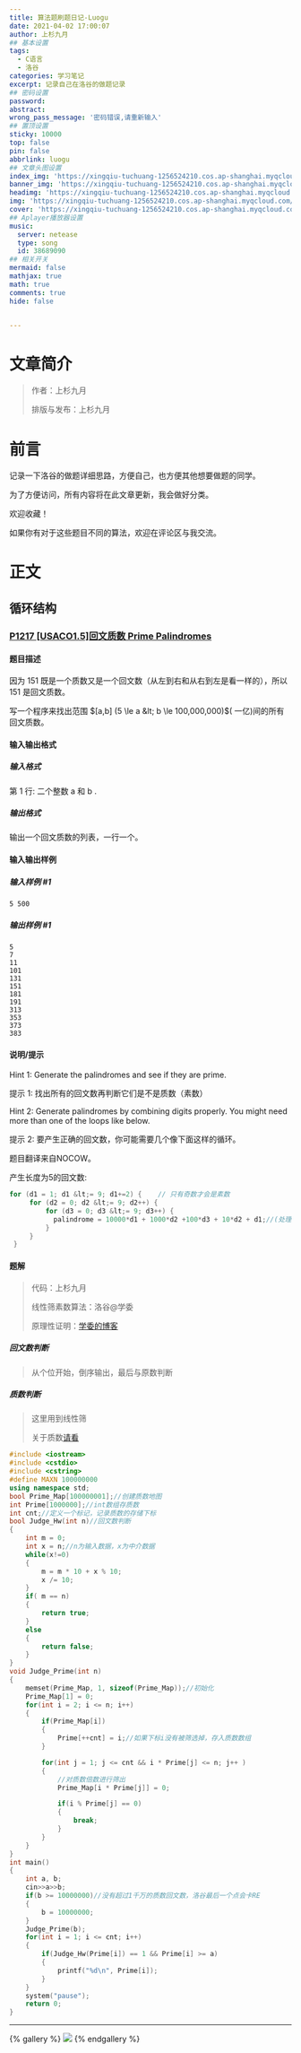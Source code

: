 ```yaml
---
title: 算法题刷题日记-Luogu
date: 2021-04-02 17:00:07
author: 上杉九月
## 基本设置
tags:
  - C语言
  - 洛谷
categories: 学习笔记
excerpt: 记录自己在洛谷的做题记录
## 密码设置
password:
abstract:
wrong_pass_message: '密码错误,请重新输入'
## 置顶设置
sticky: 10000
top: false
pin: false
abbrlink: luogu
## 文章头图设置
index_img: 'https://xingqiu-tuchuang-1256524210.cos.ap-shanghai.myqcloud.com/5199/Luogu/index.jpg'
banner_img: 'https://xingqiu-tuchuang-1256524210.cos.ap-shanghai.myqcloud.com/5199/Luogu/index.jpg'
headimg: 'https://xingqiu-tuchuang-1256524210.cos.ap-shanghai.myqcloud.com/5199/Luogu/index.jpg'
img: 'https://xingqiu-tuchuang-1256524210.cos.ap-shanghai.myqcloud.com/5199/Luogu/index.jpg'
cover: 'https://xingqiu-tuchuang-1256524210.cos.ap-shanghai.myqcloud.com/5199/Luogu/index.jpg'
## Aplayer播放器设置
music:
  server: netease
  type: song
  id: 38689090
## 相关开关
mermaid: false
mathjax: true
math: true
comments: true
hide: false


---
```


# 文章简介

> 作者：上杉九月
>
> 排版与发布：上杉九月

# 前言

记录一下洛谷的做题详细思路，方便自己，也方便其他想要做题的同学。

为了方便访问，所有内容将在此文章更新，我会做好分类。

欢迎收藏！

如果你有对于这些题目不同的算法，欢迎在评论区与我交流。

# 正文

## 循环结构

### [P1217 [USACO1.5]回文质数 Prime Palindromes](https://www.luogu.com.cn/problem/P1217)

#### 题目描述

因为 151 既是一个质数又是一个回文数（从左到右和从右到左是看一样的），所以 151 是回文质数。

写一个程序来找出范围 $[a,b] (5 \le a &lt; b \le 100,000,000)$( 一亿)间的所有回文质数。

#### 输入输出格式

##### 输入格式

第 1 行: 二个整数 a 和 b .

##### 输出格式

输出一个回文质数的列表，一行一个。

#### 输入输出样例

##### 输入样例 #1

```
5 500
```

##### 输出样例 #1

```
5
7
11
101
131
151
181
191
313
353
373
383
```

#### 说明/提示

Hint 1: Generate the palindromes and see if they are prime.

提示 1: 找出所有的回文数再判断它们是不是质数（素数）

Hint 2: Generate palindromes by combining digits properly. You might need more than one of the loops like below.

提示 2: 要产生正确的回文数，你可能需要几个像下面这样的循环。

题目翻译来自NOCOW。

产生长度为5的回文数:

```cpp
for (d1 = 1; d1 &lt;= 9; d1+=2) {    // 只有奇数才会是素数
     for (d2 = 0; d2 &lt;= 9; d2++) {
         for (d3 = 0; d3 &lt;= 9; d3++) {
           palindrome = 10000*d1 + 1000*d2 +100*d3 + 10*d2 + d1;//(处理回文数...)
         }
     }
 }
```

#### 题解

> 代码：上杉九月
>
> 线性筛素数算法：洛谷@学委
>
> 原理性证明：[学委的博客](https://www.luogu.com.cn/blog/cicos/notprime)

##### 回文数判断

> 从个位开始，倒序输出，最后与原数判断

##### 质数判断

> 这里用到线性筛
>
> 关于质数[请看](https://sakurasep.site/posts/13253/)

```cpp
#include <iostream>
#include <cstdio>
#include <cstring>
#define MAXN 100000000
using namespace std;
bool Prime_Map[100000001];//创建质数地图
int Prime[1000000];//int数组存质数
int cnt;//定义一个标记，记录质数的存储下标
bool Judge_Hw(int n)//回文数判断
{
    int m = 0;
    int x = n;//n为输入数据，x为中介数据
    while(x!=0)
    {
        m = m * 10 + x % 10;
        x /= 10;
    }
    if( m == n)
    {
        return true;
    }
    else
    {
        return false;
    }
}
void Judge_Prime(int n)
{
    memset(Prime_Map, 1, sizeof(Prime_Map));//初始化
    Prime_Map[1] = 0;
    for(int i = 2; i <= n; i++)
    {
        if(Prime_Map[i])
        {
            Prime[++cnt] = i;//如果下标i没有被筛选掉，存入质数数组
        }

        for(int j = 1; j <= cnt && i * Prime[j] <= n; j++ )
        {
            //对质数倍数进行筛出
            Prime_Map[i * Prime[j]] = 0;

            if(i % Prime[j] == 0)
            {
                break;
            }
        }
    }
}
int main()
{
    int a, b;
    cin>>a>>b;
    if(b >= 10000000)//没有超过1千万的质数回文数，洛谷最后一个点会卡RE
    {
        b = 10000000;
    }
    Judge_Prime(b);
    for(int i = 1; i <= cnt; i++)
    {
        if(Judge_Hw(Prime[i]) == 1 && Prime[i] >= a)
        {
            printf("%d\n", Prime[i]);
        }
    }
    system("pause");
    return 0;
}
```


---

{% gallery %}
![](https://xingqiu-tuchuang-1256524210.cos.ap-shanghai.myqcloud.com/5199/about_me.png)
{% endgallery %}